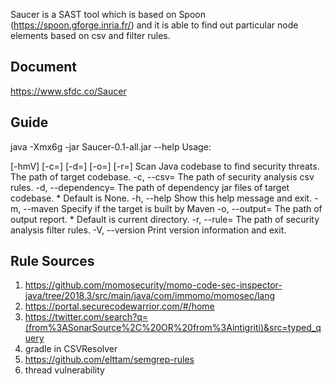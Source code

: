 Saucer is a SAST tool which is based on Spoon (https://spoon.gforge.inria.fr/) and it is able to find out particular node elements based on csv and filter rules.

## Document
https://www.sfdc.co/Saucer

## Guide
java -Xmx6g -jar Saucer-0.1-all.jar --help
Usage: <main class> [-hmV] [-c=<csv>] [-d=<dependency>] [-o=<output>]
                    [-r=<rule>] <codebase>
Scan Java codebase to find security threats.
      <codebase>          The path of target codebase.
  -c, --csv=<csv>         The path of security analysis csv rules.
  -d, --dependency=<dependency>
                          The path of dependency jar files of target codebase.
                          * Default is None.
  -h, --help              Show this help message and exit.
  -m, --maven             Specify if the target is built by Maven
  -o, --output=<output>   The path of output report.
                          * Default is current directory.
  -r, --rule=<rule>       The path of security analysis filter rules.
  -V, --version           Print version information and exit.

## Rule Sources
1. https://github.com/momosecurity/momo-code-sec-inspector-java/tree/2018.3/src/main/java/com/immomo/momosec/lang
2. https://portal.securecodewarrior.com/#/home
3. https://twitter.com/search?q=(from%3ASonarSource%2C%20OR%20from%3Aintigriti)&src=typed_query
4. gradle in CSVResolver
5. https://github.com/elttam/semgrep-rules
6. thread vulnerability